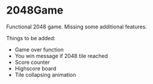 # 2048Game
Functional 2048 game. Missing some additional features.

Things to be added:
- Game over function
- You win message if 2048 tile reached
- Score counter
- Highscore board
- Tile collapsing animation
